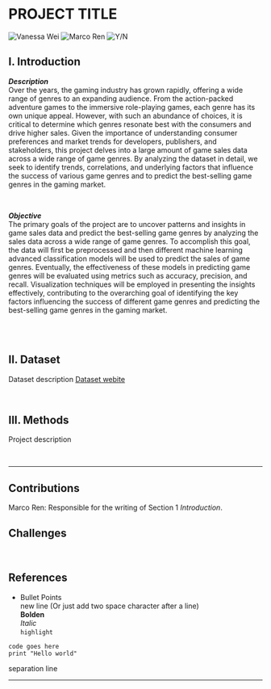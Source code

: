 # PROJECT TITLE 
![Vanessa Wei](https://img.shields.io/static/v1?label=VanessaWei&message=Collaborator&color=blue&logo=github)
![Marco Ren](https://img.shields.io/static/v1?label=MarcoRen&message=Collaborator&color=blue&logo=github)
![Y/N](https://img.shields.io/static/v1?label=YourName&message=Collaborator&color=blue&logo=github)


## I.  Introduction
***Description***   
Over the years, the gaming industry has grown rapidly, offering a wide range of genres to an expanding audience. From the action-packed adventure games to the immersive role-playing games, each genre has its own unique appeal. However, with such an abundance of choices, it is critical to determine which genres resonate best with the consumers and drive higher sales. Given the importance of understanding consumer preferences and market trends for developers, publishers, and stakeholders, this project delves into a large amount of game sales data across a wide range of game genres. By analyzing the dataset in detail, we seek to identify trends, correlations, and underlying factors that influence the success of various game genres and to predict the best-selling game genres in the gaming market.

</br>

***Objective***  
The primary goals of the project are to uncover patterns and insights in game sales data and predict the best-selling game genres by analyzing the sales data across a wide range of game genres. To accomplish this goal, the data will first be preprocessed and then different machine learning advanced classification models will be used to predict the sales of game genres. Eventually, the effectiveness of these models in predicting game genres will be evaluated using metrics such as accuracy, precision, and recall. Visualization techniques will be employed in presenting the insights effectively, contributing to the overarching goal of identifying the key factors influencing the success of different game genres and predicting the best-selling game genres in the gaming market.

</br>


</br> 

## II. Dataset
Dataset description
[Dataset webite](http://google.com)

</br> 

## III. Methods
Project description 

</br>

---
## Contributions
Marco Ren: Responsible for the writing of Section 1 *Introduction*.
</br> 

## Challenges

</br> 

## References



* Bullet Points  
new line (Or just add two space character after a line) </br> 
**Bolden**  
*Italic*  
`highlight`

```
code goes here
print "Hello world"
```

separation line

---
